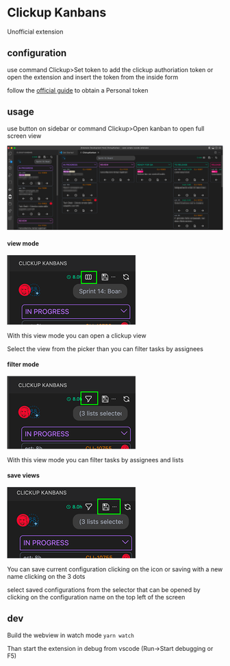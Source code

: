 # Clickup Kanbans

Unofficial extension

## configuration

use command Clickup>Set token to add the clickup authoriation token or open the extension and insert the token from the inside form

follow the [official guide](https://clickup.com/api/developer-portal/authentication/) to obtain a Personal token

## usage

use button on sidebar or command Clickup>Open kanban to open full screen view

![preview](media/docs/preview.png)

#### view mode

![preview](media/docs/view-mode.png)

With this view mode you can open a clickup view

Select the view from the picker than you can filter tasks by assignees

#### filter mode

![preview](media/docs/filter-mode.png)

With this view mode you can filter tasks by assignees and lists

#### save views

![preview](media/docs/save.png)

You can save current configuration clicking on the icon or saving with a new name clicking on the 3 dots

select saved configurations from the selector that can be opened by clicking on the configuration name on the top left of the screen

## dev

Build the webview in watch mode
`yarn watch`

Than start the extension in debug from vscode (Run->Start debugging or F5)
